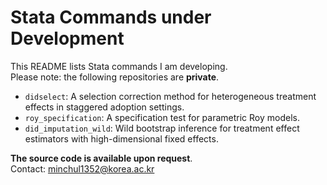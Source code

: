 # Stata Commands under Development

This README lists Stata commands I am developing.  
Please note: the following repositories are **private**.

- `didselect`: A selection correction method for heterogeneous treatment effects in staggered adoption settings.
- `roy_specification`: A specification test for parametric Roy models.
- `did_imputation_wild`: Wild bootstrap inference for treatment effect estimators with high-dimensional fixed effects.

 **The source code is available upon request**.  
Contact: minchul1352@korea.ac.kr
